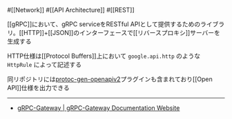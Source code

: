 #[[Network]] #[[API Architecture]] #[[REST]]

[[gRPC]]において、gRPC serviceをRESTful APIとして提供するためのライブラリ。[[HTTP]]+[[JSON]]のインターフェースで[[リバースプロキシ]]サーバーを生成する

HTTP仕様は[[Protocol Buffers]]上において `google.api.http` のような `HttpRule` によって記述する

同リポジトリには[protoc-gen-openapiv2](https://github.com/grpc-ecosystem/grpc-gateway/tree/main/protoc-gen-openapiv2)プラグインも含まれており[[Open API]]仕様を出力できる

---

- [gRPC-Gateway | gRPC-Gateway Documentation Website](https://grpc-ecosystem.github.io/grpc-gateway/)